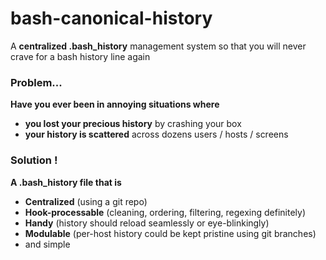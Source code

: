 bash-canonical-history
======================

A **centralized .bash_history** management system so that you will never crave for a bash history line again

### Problem...
**Have you ever been in annoying situations where**
* **you lost your precious history** by crashing your box
* **your history is scattered** across dozens users / hosts / screens

### Solution !
**A .bash_history file that is**
* **Centralized** (using a git repo)
* **Hook-processable** (cleaning, ordering, filtering, regexing definitely)
* **Handy** (history should reload seamlessly or eye-blinkingly)
* **Modulable** (per-host history could be kept pristine using git branches)
* and simple
